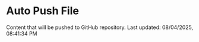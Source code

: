 # Auto Push File

Content that will be pushed to GitHub repository.
Last updated: 08/04/2025, 08:41:34 PM